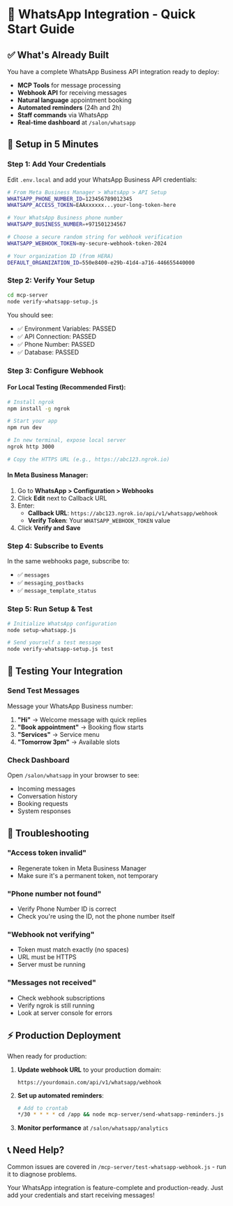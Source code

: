 # 🚀 WhatsApp Integration - Quick Start Guide

## ✅ What's Already Built

You have a complete WhatsApp Business API integration ready to deploy:
- **MCP Tools** for message processing
- **Webhook API** for receiving messages
- **Natural language** appointment booking
- **Automated reminders** (24h and 2h)
- **Staff commands** via WhatsApp
- **Real-time dashboard** at `/salon/whatsapp`

## 🔧 Setup in 5 Minutes

### Step 1: Add Your Credentials

Edit `.env.local` and add your WhatsApp Business API credentials:

```bash
# From Meta Business Manager > WhatsApp > API Setup
WHATSAPP_PHONE_NUMBER_ID=123456789012345
WHATSAPP_ACCESS_TOKEN=EAAxxxxxx...your-long-token-here

# Your WhatsApp Business phone number
WHATSAPP_BUSINESS_NUMBER=+971501234567

# Choose a secure random string for webhook verification
WHATSAPP_WEBHOOK_TOKEN=my-secure-webhook-token-2024

# Your organization ID (from HERA)
DEFAULT_ORGANIZATION_ID=550e8400-e29b-41d4-a716-446655440000
```

### Step 2: Verify Your Setup

```bash
cd mcp-server
node verify-whatsapp-setup.js
```

You should see:
- ✅ Environment Variables: PASSED
- ✅ API Connection: PASSED  
- ✅ Phone Number: PASSED
- ✅ Database: PASSED

### Step 3: Configure Webhook

#### For Local Testing (Recommended First):
```bash
# Install ngrok
npm install -g ngrok

# Start your app
npm run dev

# In new terminal, expose local server
ngrok http 3000

# Copy the HTTPS URL (e.g., https://abc123.ngrok.io)
```

#### In Meta Business Manager:
1. Go to **WhatsApp > Configuration > Webhooks**
2. Click **Edit** next to Callback URL
3. Enter:
   - **Callback URL**: `https://abc123.ngrok.io/api/v1/whatsapp/webhook`
   - **Verify Token**: Your `WHATSAPP_WEBHOOK_TOKEN` value
4. Click **Verify and Save**

### Step 4: Subscribe to Events

In the same webhooks page, subscribe to:
- ✅ `messages`
- ✅ `messaging_postbacks`
- ✅ `message_template_status`

### Step 5: Run Setup & Test

```bash
# Initialize WhatsApp configuration
node setup-whatsapp.js

# Send yourself a test message
node verify-whatsapp-setup.js test
```

## 📱 Testing Your Integration

### Send Test Messages

Message your WhatsApp Business number:

1. **"Hi"** → Welcome message with quick replies
2. **"Book appointment"** → Booking flow starts
3. **"Services"** → Service menu
4. **"Tomorrow 3pm"** → Available slots

### Check Dashboard

Open `/salon/whatsapp` in your browser to see:
- Incoming messages
- Conversation history
- Booking requests
- System responses

## 🚨 Troubleshooting

### "Access token invalid"
- Regenerate token in Meta Business Manager
- Make sure it's a permanent token, not temporary

### "Phone number not found"
- Verify Phone Number ID is correct
- Check you're using the ID, not the phone number itself

### "Webhook not verifying"
- Token must match exactly (no spaces)
- URL must be HTTPS
- Server must be running

### "Messages not received"
- Check webhook subscriptions
- Verify ngrok is still running
- Look at server console for errors

## ⚡ Production Deployment

When ready for production:

1. **Update webhook URL** to your production domain:
   ```
   https://yourdomain.com/api/v1/whatsapp/webhook
   ```

2. **Set up automated reminders**:
   ```bash
   # Add to crontab
   */30 * * * * cd /app && node mcp-server/send-whatsapp-reminders.js
   ```

3. **Monitor performance** at `/salon/whatsapp/analytics`

## 📞 Need Help?

Common issues are covered in `/mcp-server/test-whatsapp-webhook.js` - run it to diagnose problems.

Your WhatsApp integration is feature-complete and production-ready. Just add your credentials and start receiving messages!